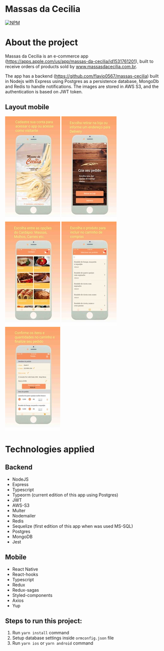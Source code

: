 # Massas da Cecilia
[![NPM](https://img.shields.io/npm/l/react)](https://github.com/flavio0567/massas-cecilia/blob/master/LICENSE)

# About the project

Massas da Cecilia is an e-commerce app (https://apps.apple.com/us/app/massas-da-cecilia/id1531761201), built to receive orders of products sold by www.massasdacecilia.com.br.

The app has a backend (https://github.com/flavio0567/massas-cecilia) built in Nodejs with Express using Postgres as a persistence database, MongoDb and Redis to handle notifications. The images are stored in AWS S3, and the authentication is based on JWT token.

## Layout mobile
![iPhone layout 1](https://github.com/flavio0567/massas-cecilia-web/blob/master/src/assets/iPhone1.jpg) ![iPhone layout 2](https://github.com/flavio0567/massas-cecilia-web/blob/master/src/assets/iPhone2.jpg) ![iPhone layout 3](https://github.com/flavio0567/massas-cecilia-web/blob/master/src/assets/iPhone3.jpg) ![iPhone layout 4](https://github.com/flavio0567/massas-cecilia-web/blob/master/src/assets/iPhone4.jpg) ![iPhone layout 5](https://github.com/flavio0567/massas-cecilia-web/blob/master/src/assets/iPhone5.jpg)

# Technologies applied

## Backend
- NodeJS
- Express
- Typescript
- Typeorm (current edition of this app using Postgres)
- JWT
- AWS-S3
- Multer
- Nodemailer
- Redis
- Sequelize (first edition of this app when was used MS-SQL)
- Postgres
- MongoDB
- Jest

## Mobile
- React Native
- React-hooks
- Typescript
- Redux
- Redux-sagas
- Styled-components
- Axios
- Yup

## Steps to run this project:

1. Run `yarn install` command
2. Setup database settings inside `ormconfig.json` file
3. Run `yarn ios` or `yarn android` command
